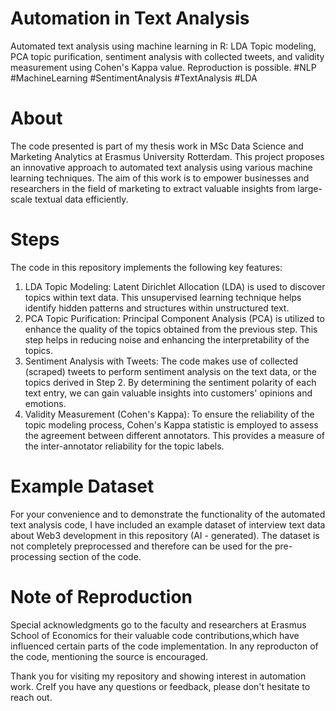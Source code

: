 # Automation in Text Analysis
Automated text analysis using machine learning in R: LDA Topic modeling, PCA topic purification, sentiment analysis with collected tweets, and validity measurement using Cohen's Kappa value. Reproduction is possible. #NLP #MachineLearning #SentimentAnalysis #TextAnalysis #LDA
# About
The code presented is part of my thesis work in MSc Data Science and Marketing Analytics at Erasmus University Rotterdam. This project proposes an innovative approach to automated text analysis using various machine learning techniques. The aim of this work is to empower businesses and researchers in the field of marketing to extract valuable insights from large-scale textual data efficiently.
# Steps
The code in this repository implements the following key features:
1.	LDA Topic Modeling: Latent Dirichlet Allocation (LDA) is used to discover topics within text data. This unsupervised learning technique helps identify hidden patterns and structures within unstructured text.
2.	PCA Topic Purification: Principal Component Analysis (PCA) is utilized to enhance the quality of the topics obtained from the previous step. This step helps in reducing noise and enhancing the interpretability of the topics.
3.	Sentiment Analysis with Tweets: The code makes use of collected (scraped) tweets to perform sentiment analysis on the text data, or the topics derived in Step 2. By determining the sentiment polarity of each text entry, we can gain valuable insights into customers' opinions and emotions.
4.	Validity Measurement (Cohen's Kappa): To ensure the reliability of the topic modeling process, Cohen's Kappa statistic is employed to assess the agreement between different annotators. This provides a measure of the inter-annotator reliability for the topic labels.
# Example Dataset
For your convenience and to demonstrate the functionality of the automated text analysis code, I have included an example dataset of interview text data about Web3 development in this repository (AI - generated). The dataset is not completely preprocessed and therefore can be used for the pre-processing section of the code.
# Note of Reproduction
Special acknowledgments go to the faculty and researchers at Erasmus School of Economics for their valuable code contributions,which have influenced certain parts of the code implementation. In any reproducton of the code, mentioning the source is encouraged.


Thank you for visiting my repository and showing interest in automation work. CreIf you have any questions or feedback, please don't hesitate to reach out.
